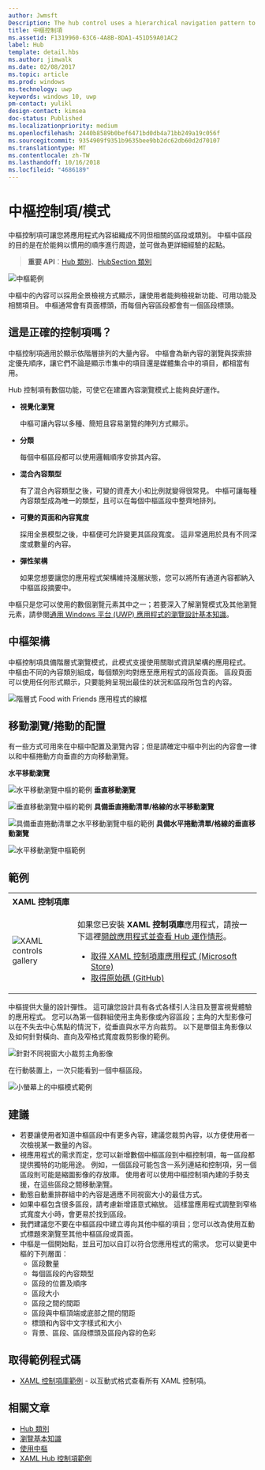 ```yaml
---
author: Jwmsft
Description: The hub control uses a hierarchical navigation pattern to support apps with a relational information architecture.
title: 中樞控制項
ms.assetid: F1319960-63C6-4A8B-8DA1-451D59A01AC2
label: Hub
template: detail.hbs
ms.author: jimwalk
ms.date: 02/08/2017
ms.topic: article
ms.prod: windows
ms.technology: uwp
keywords: windows 10, uwp
pm-contact: yulikl
design-contact: kimsea
doc-status: Published
ms.localizationpriority: medium
ms.openlocfilehash: 2440b8589b0bef6471bd0db4a71bb249a19c056f
ms.sourcegitcommit: 9354909f9351b9635bee9bb2dc62db60d2d70107
ms.translationtype: MT
ms.contentlocale: zh-TW
ms.lasthandoff: 10/16/2018
ms.locfileid: "4686189"
---
```

# <a name="hub-controlpattern"></a>中樞控制項/模式

 


中樞控制項可讓您將應用程式內容組織成不同但相關的區段或類別。 中樞中區段的目的是在於能夠以慣用的順序進行周遊，並可做為更詳細經驗的起點。

> **重要 API**：[Hub 類別](https://msdn.microsoft.com/library/windows/apps/dn251843)、[HubSection 類別](https://msdn.microsoft.com/library/windows/apps/dn251845)

![中樞範例](images/hub_example_tablet.png)

中樞中的內容可以採用全景檢視方式顯示，讓使用者能夠檢視新功能、可用功能及相關項目。 中樞通常會有頁面標頭，而每個內容區段都會有一個區段標頭。


## <a name="is-this-the-right-control"></a>這是正確的控制項嗎？

中樞控制項適用於顯示依階層排列的大量內容。 中樞會為新內容的瀏覽與探索排定優先順序，讓它們不論是顯示市集中的項目還是媒體集合中的項目，都相當有用。

Hub 控制項有數個功能，可使它在建置內容瀏覽模式上能夠良好運作。

-   **視覺化瀏覽**

    中樞可讓內容以多種、簡短且容易瀏覽的陣列方式顯示。

-   **分類**

    每個中樞區段都可以使用邏輯順序安排其內容。

-   **混合內容類型**

    有了混合內容類型之後，可變的資產大小和比例就變得很常見。 中樞可讓每種內容類型成為唯一的類型，且可以在每個中樞區段中整齊地排列。

-   **可變的頁面和內容寬度**

    採用全景模型之後，中樞便可允許變更其區段寬度。 這非常適用於具有不同深度或數量的內容。

-   **彈性架構**

    如果您想要讓您的應用程式架構維持淺層狀態，您可以將所有通道內容都納入中樞區段摘要中。

中樞只是您可以使用的數個瀏覽元素其中之一；若要深入了解瀏覽模式及其他瀏覽元素，請參閱[通用 Windows 平台 (UWP) 應用程式的瀏覽設計基本知識](../basics/navigation-basics.md)。

## <a name="hub-architecture"></a>中樞架構

中樞控制項具備階層式瀏覽模式，此模式支援使用關聯式資訊架構的應用程式。 中樞由不同的內容類別組成，每個類別均對應至應用程式的區段頁面。 區段頁面可以使用任何形式顯示，只要能夠呈現出最佳的狀況和區段所包含的內容。

![階層式 Food with Friends 應用程式的線框](images/navigation_diagram_food_with_friends_app_new.png)

## <a name="layouts-and-panningscrolling"></a>移動瀏覽/捲動的配置

有一些方式可用來在中樞中配置及瀏覽內容；但是請確定中樞中列出的內容會一律以和中樞捲動方向垂直的方向移動瀏覽。

**水平移動瀏覽**

![水平移動瀏覽中樞的範例](images/controls_hub_horizontal_pan.png)
**垂直移動瀏覽**

![垂直移動瀏覽中樞的範例](images/controls_hub_vertical_pan.png)
**具備垂直捲動清單/格線的水平移動瀏覽**

![具備垂直捲動清單之水平移動瀏覽中樞的範例](images/controls_hub_horizontal_vertical_scroll.png)
**具備水平捲動清單/格線的垂直移動瀏覽**

![水平移動瀏覽中樞範例](images/controls_hub_vertical_horizontal_scroll.png)

## <a name="examples"></a>範例

<table>
<th align="left">XAML 控制項庫<th>
<tr>
<td><img src="images/xaml-controls-gallery-sm.png" alt="XAML controls gallery"></img></td>
<td>
    <p>如果您已安裝 <strong style="font-weight: semi-bold">XAML 控制項庫</strong>應用程式，請按一下這裡<a href="xamlcontrolsgallery:/item/Hub">開啟應用程式並查看 Hub 運作情形</a>。</p>
    <ul>
    <li><a href="https://www.microsoft.com/store/productId/9MSVH128X2ZT">取得 XAML 控制項庫應用程式 (Microsoft Store)</a></li>
    <li><a href="https://github.com/Microsoft/Windows-universal-samples/tree/master/Samples/XamlUIBasics">取得原始碼 (GitHub)</a></li>
    </ul>
</td>
</tr>
</table>

中樞提供大量的設計彈性。 這可讓您設計具有各式各樣引人注目及豐富視覺體驗的應用程式。 您可以為第一個群組使用主角影像或內容區段；主角的大型影像可以在不失去中心焦點的情況下，從垂直與水平方向裁剪。 以下是單個主角影像以及如何針對橫向、直向及窄格式寬度裁剪影像的範例。

![針對不同視窗大小裁剪主角影像](images/hub_hero_cropped2.png)

在行動裝置上，一次只能看到一個中樞區段。

![小螢幕上的中樞模式範例](images/phone_hub_example.png)

## <a name="recommendations"></a>建議

-   若要讓使用者知道中樞區段中有更多內容，建議您裁剪內容，以方便使用者一次檢視某一數量的內容。
-   視應用程式的需求而定，您可以新增數個中樞區段到中樞控制項，每一區段都提供獨特的功能用途。 例如，一個區段可能包含一系列連結和控制項，另一個區段則可能是縮圖影像的存放庫。 使用者可以使用中樞控制項內建的手勢支援，在這些區段之間移動瀏覽。
-   動態自動重排群組中的內容是適應不同視窗大小的最佳方式。
-   如果中樞包含很多區段，請考慮新增語意式縮放。 這樣當應用程式調整到窄格式寬度大小時，會更易於找到區段。
-   我們建議您不要在中樞區段中建立導向其他中樞的項目；您可以改為使用互動式標題來瀏覽至其他中樞區段或頁面。
-   中樞是一個開始點，並且可加以自訂以符合您應用程式的需求。 您可以變更中樞的下列層面：
    -   區段數量
    -   每個區段的內容類型
    -   區段的位置及順序
    -   區段大小
    -   區段之間的間距
    -   區段與中樞頂端或底部之間的間距
    -   標頭和內容中文字樣式和大小
    -   背景、區段、區段標頭及區段內容的色彩

## <a name="get-the-sample-code"></a>取得範例程式碼

- [XAML 控制項庫範例](https://github.com/Microsoft/Windows-universal-samples/tree/master/Samples/XamlUIBasics) - 以互動式格式查看所有 XAML 控制項。

## <a name="related-articles"></a>相關文章

- [Hub 類別](https://msdn.microsoft.com/library/windows/apps/dn251843)
- [瀏覽基本知識](../basics/navigation-basics.md)
- [使用中樞](https://msdn.microsoft.com/library/windows/apps/xaml/dn308518)
- [XAML Hub 控制項範例](http://go.microsoft.com/fwlink/p/?LinkID=310072)
